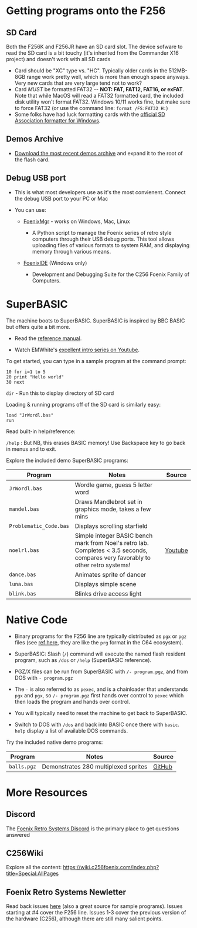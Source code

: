# Getting programs onto the F256

## SD Card 

Both the F256K and F256JR have an SD card slot.  The device sofware to read the SD card is a bit touchy (it's inherited from the Commander X16 project) and doesn't work with all SD cards

- Card should be "XC" type vs. "HC".   Typically older cards in the 512MB-8GB range work pretty well, which is more than enough space anyways.  Very new cards that are very large tend not to work?
- Card *MUST* be formatted FAT32 -- **NOT: FAT, FAT12, FAT16, or exFAT**.   Note that while MacOS will read a FAT32 formatted card, the included disk utility won't format FAT32.  Windows 10/11 works fine, but make sure to force FAT32 (or use the command line: `format /FS:FAT32 H:`)
- Some folks have had luck formatting cards with the [official SD Association formatter for Windows](https://www.sdcard.org/downloads/formatter/sd-memory-card-formatter-for-windows-download/).


## Demos Archive

- [Download the most recent demos archive](archive/) and expand it to the root of the flash card.

## Debug USB port 

- This is what most developers use as it's the most convienent.  Connect the debug USB port to your PC or Mac

- You can use:
  - [FoenixMgr](https://github.com/pweingar/FoenixMgr) - works on Windows, Mac, Linux
     - A Python script to manage the Foenix series of retro style computers through their USB debug ports. This tool allows uploading files of various formats to system RAM, and displaying memory through various means.

  - [FoenixIDE](https://github.com/Trinity-11/FoenixIDE) (Windows only)
    - Development and Debugging Suite for the C256 Foenix Family of Computers.

# SuperBASIC

The machine boots to SuperBASIC.  SuperBASIC is inspired by BBC BASIC but offers quite a bit more.

- Read the [reference manual](https://github.com/FoenixRetro/f256-superbasic/blob/main/reference/source/f256jr_basic_ref.pdf).

- Watch EMWhite's [excellent intro series on Youtube](https://www.youtube.com/playlist?list=PLeHjTvk7NPiSqGz4REMH-S4hjYpLS2YNR).

To get started, you can type in a sample program at the command prompt:

```basic
10 for i=1 to 5
20 print "Hello world"
30 next
```

`dir` - Run this to display directory of SD card

Loading & running programs off of the SD card is similarly easy:

```basic
load "JrWordl.bas"
run
```

Read built-in help/reference:

`/help` : But NB, this erases BASIC memory!  Use Backspace key to go back in menus and to exit.

Explore the included demo SuperBASIC programs:

| Program | Notes | Source | 
| ------- | ----- | ------ |
| `JrWordl.bas` | Wordle game, guess 5 letter word
| `mandel.bas` | Draws Mandlebrot set in graphics mode, takes a few mins
| `Problematic_Code.bas` | Displays scrolling starfield
| `noelrl.bas` | Simple integer BASIC bench mark from Noel's retro lab.  Completes < 3.5 seconds, compares very favorably to other retro systems!| [Youtube](https://www.youtube.com/watch?v=H05hM_Guoqk)
| `dance.bas` | Animates sprite of dancer
| `luna.bas` | Displays simple scene
| `blink.bas` | Blinks drive access light


# Native Code

- Binary programs for the F256 line are typically distributed as `pgx` or `pgz` files (see [ref here](https://wiki.c256foenix.com/index.php?title=Executable_binary_file), they are like the `prg` format in the C64 ecosystem).

- SuperBASIC: Slash (`/`) command will execute the named flash resident program, such as `/dos` or `/help` (SuperBASIC reference).

- PGZ/X files can be run from SuperBASIC with `/- program.pgz`, and from DOS with `- program.pgz`

- The `-` is also referred to as `pexec`, and is a chainloader that understands `pgx` and `pgx`, so `/- program.pgz` first hands over control to `pexec` which then loads the program and hands over control.

- You will typically need to reset the machine to get back to SuperBASIC.

- Switch to DOS with `/dos` and back into BASIC once there with `basic`.  `help` display a list of available DOS commands.

Try the included native demo programs:

| Program | Notes | Source | 
| ------- | ----- | ------ |
| `balls.pgz` | Demonstrates 280 multiplexed sprites | [GitHub](https://github.com/FoenixRetro/demos/blob/main/README.md)


# More Resources

## Discord

The [Foenix Retro Systems Discord](https://discord.com/invite/aAEQXZHXgM) is the primary place to get questions answered

## C256Wiki

Explore all the content:
https://wiki.c256foenix.com/index.php?title=Special:AllPages

## Foenix Retro Systems Newletter

Read back issues [here](http://apps.emwhite.org/foenixmarketplace/) (also a great source for sample programs).   Issues starting at #4 cover the F256 line.  Issues 1-3 cover the previous version of the hardware (C256), although there are still many salient points.